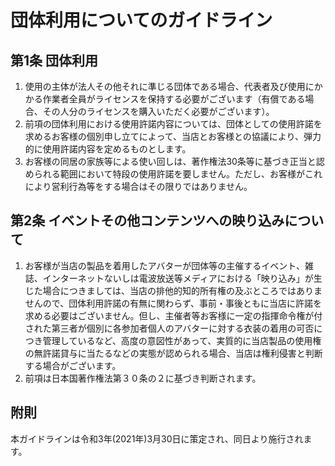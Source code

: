 # 団体利用についてのガイドライン

## 第1条 団体利用
1. 使用の主体が法人その他それに準じる団体である場合、代表者及び使用にかかる作業者全員がライセンスを保持する必要がございます（有償である場合、その人分のライセンスを購入いただく必要がございます）。
2. 前項の団体利用における使用許諾内容については、団体としての使用許諾を求めるお客様の個別申し立てによって、当店とお客様との協議により、弾力的に使用許諾内容を定めるものとします。
3. お客様の同居の家族等による使い回しは、著作権法30条等に基づき正当と認められる範囲において特段の使用許諾を要しません。ただし、お客様がこれにより営利行為等をする場合はその限りではありません。

## 第2条 イベントその他コンテンツへの映り込みについて
1. お客様が当店の製品を着用したアバターが団体等の主催するイベント、雑誌、インターネットないしは電波放送等メディアにおける「映り込み」が生じた場合につきましては、当店の排他的知的所有権の及ぶところではありませんので、団体利用許諾の有無に関わらず、事前・事後ともに当店に許諾を求める必要はございません。但し、主催者等お客様に一定の指揮命令権が付された第三者が個別に各参加者個人のアバターに対する衣装の着用の可否につき管理しているなど、高度の意図性があって、実質的に当店製品の使用権の無許諾貸与に当たるなどの実態が認められる場合、当店は権利侵害と判断する場合がございます。
3. 前項は日本国著作権法第３０条の２に基づき判断されます。

## 附則
本ガイドラインは令和3年(2021年)3月30日に策定され、同日より施行されます。

